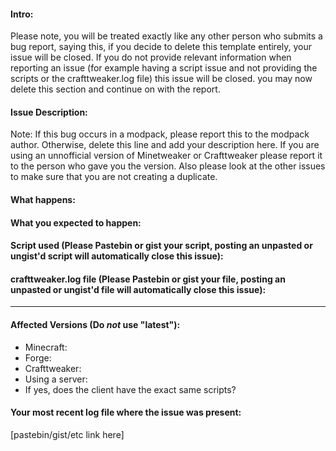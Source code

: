 #### Intro:
Please note, you will be treated exactly like any other person who submits a bug report, saying this, if you decide to delete this template entirely, your issue will be closed. If you do not provide relevant information when reporting an issue (for example having a script issue and not providing the scripts or the crafttweaker.log file) this issue will be closed. you may now delete this section and continue on with the report.


#### Issue Description:
Note: If this bug occurs in a modpack, please report this to the modpack author. Otherwise, delete this line and add your description here. If you are using an unnofficial version of Minetweaker or Crafttweaker please report it to the person who gave you the version. Also please look at the other issues to make sure that you are not creating a duplicate.


#### What happens:



#### What you expected to happen:



#### Script used (Please Pastebin or gist your script, posting an unpasted or ungist'd script will automatically close this issue):



#### crafttweaker.log file (Please Pastebin or gist your file, posting an unpasted or ungist'd file will automatically close this issue):


____
#### Affected Versions (Do *not* use "latest"):

- Minecraft:
- Forge:
- Crafttweaker: 
- Using a server: 
- If yes, does the client have the exact same scripts?

#### Your most recent log file where the issue was present: 

[pastebin/gist/etc link here]
